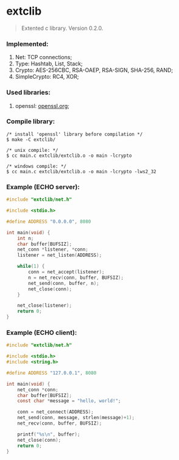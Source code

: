 # extclib
> Extented c library. Version 0.2.0.

### Implemented:
1. Net: TCP connections;
2. Type: Hashtab, List, Stack;
3. Crypto: AES-256CBC, RSA-OAEP, RSA-SIGN, SHA-256, RAND;
4. SimpleCrypto: RC4, XOR;

### Used libraries:
1. openssl: [openssl.org](https://www.openssl.org/);

### Compile library:
```
/* install 'openssl' library before compilation */
$ make -C extclib/

/* unix compile: */
$ cc main.c extclib/extclib.o -o main -lcrypto

/* windows compile: */
$ cc main.c extclib/extclib.o -o main -lcrypto -lws2_32
```

### Example (ECHO server):
```c
#include "extclib/net.h"

#include <stdio.h>

#define ADDRESS "0.0.0.0", 8080

int main(void) {
	int n;
	char buffer[BUFSIZ];
	net_conn *listener, *conn;
	listener = net_listen(ADDRESS);

	while(1) {
		conn = net_accept(listener);
		n = net_recv(conn, buffer, BUFSIZ);
		net_send(conn, buffer, n);
		net_close(conn);
	}

	net_close(listener);
	return 0;
}
```

### Example (ECHO client):
```c
#include "extclib/net.h"

#include <stdio.h>
#include <string.h>

#define ADDRESS "127.0.0.1", 8080

int main(void) {
	net_conn *conn;
	char buffer[BUFSIZ];
	const char *message = "hello, world!";

	conn = net_connect(ADDRESS);
	net_send(conn, message, strlen(message)+1);
	net_recv(conn, buffer, BUFSIZ);

	printf("%s\n", buffer);
	net_close(conn);
	return 0;
}
```
